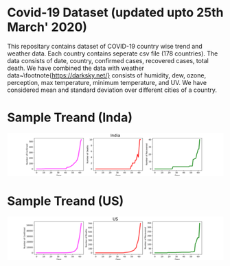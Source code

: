 # Covid-19 Dataset (updated upto 25th March' 2020)
This repositary contains dataset of COVID-19 country wise trend and weather data.
Each country contains seperate csv file (178 countries).
The data consists of date, country, confirmed cases, recovered cases, total death. We have combined the data with weather data~\footnote{https://darksky.net/} consists of humidity, dew, ozone, perception, max temperature, minimum temperature, and UV. We have considered mean and standard deviation over different cities of a country.

# Sample Treand (Inda)
![India](India.png)

# Sample Treand (US)
![US](US.png)


